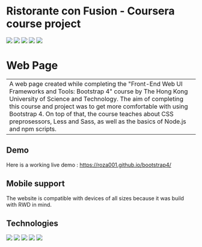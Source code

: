# Ristorante con Fusion - Coursera course project
![](https://img.shields.io/badge/Editor-Visual_Studio_Code-informational?style=flat&logo=Visual-Studio-Code&logoColor=white&color=2bbc8a)
![](https://img.shields.io/badge/Code-JavaScript-informational?style=flat&logo=JavaScript&logoColor=white&color=2bbc8a)
![](https://img.shields.io/badge/Code-HTML5-informational?style=flat&logo=HTML5&logoColor=white&color=2bbc8a)
![](https://img.shields.io/badge/Code-CSS3-informational?style=flat&logo=CSS3&logoColor=white&color=2bbc8a)
![](https://img.shields.io/badge/Preprocessor-Sass-informational?style=flat&logo=Sass&logoColor=white&color=2bbc8a)

# Web Page
<table>
<tr>
<td>
  A web page created while completing the "Front-End Web UI Frameworks and Tools: Bootstrap 4" course by The Hong Kong University of Science and Technology. The aim of completing this course and project was to get more comfortable with using Bootstrap 4. On top of that, the course teaches about CSS preprosessors, Less and Sass, as well as the basics of Node.js and npm scripts.
</td>
</tr>
</table>


## Demo
Here is a working live demo : https://roza001.github.io/bootstrap4/


## Mobile support
The website is compatible with devices of all sizes because it was build with RWD in mind.


## Technologies
![](https://img.shields.io/badge/Editor-Visual_Studio_Code-informational?style=flat&logo=Visual-Studio-Code&logoColor=white&color=2bbc8a)
![](https://img.shields.io/badge/Code-JavaScript-informational?style=flat&logo=JavaScript&logoColor=white&color=2bbc8a)
![](https://img.shields.io/badge/Code-HTML5-informational?style=flat&logo=HTML5&logoColor=white&color=2bbc8a)
![](https://img.shields.io/badge/Code-CSS3-informational?style=flat&logo=CSS3&logoColor=white&color=2bbc8a)
![](https://img.shields.io/badge/Preprocessor-Sass-informational?style=flat&logo=Sass&logoColor=white&color=2bbc8a)

